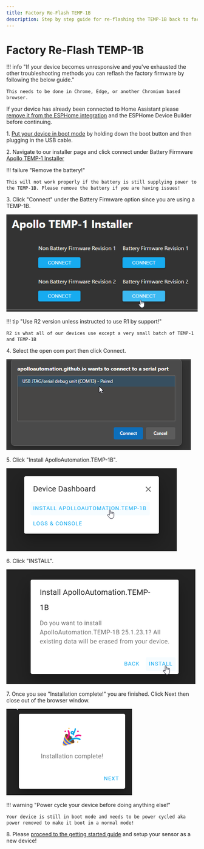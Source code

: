 ```yaml
---
title: Factory Re-Flash TEMP-1B
description: Step by step guide for re-flashing the TEMP-1B back to factory firmware.
---
```

# Factory Re-Flash TEMP-1B

!!! info "If your device becomes unresponsive and you've exhausted the other troubleshooting methods you can reflash the factory firmware by following the below guide."

    This needs to be done in Chrome, Edge, or another Chromium based browser.

If your device has already been connected to Home Assistant please <a href="https://wiki.apolloautomation.com/products/general/troubleshooting/removing-device-from-home-assistant" target="_blank" rel="noreferrer nofollow noopener">remove it from the ESPHome integration</a> and the ESPHome Device Builder before continuing.

1\. <a href="https://wiki.apolloautomation.com/products/temp1b/troubleshooting/temp1b-boot-mode/" target="_blank" rel="noopener">Put your device in boot mode</a> by holding down the boot button and then plugging in the USB cable.

2\. Navigate to our installer page and click connect under Battery Firmware [Apollo TEMP-1 Installer](https://apolloautomation.github.io/TEMP-1/)

!!! failure "Remove the battery!"

    This will not work properly if the battery is still supplying power to the TEMP-1B. Please remove the battery if you are having issues!

3\. Click "Connect" under the Battery Firmware option since you are using a TEMP-1B.

![](assets/temp-1b-reflash-pic-1.png)

!!! tip "Use R2 version unless instructed to use R1 by support!"

    R2 is what all of our devices use except a very small batch of TEMP-1 and TEMP-1B

4\. Select the open com port then click Connect.

![](assets/temp-1b-reflash-pic-2-1.png)

5\. Click "Install ApolloAutomation.TEMP-1B".

![](assets/temp-1b-reflash-pic-3.png)

6\. Click "INSTALL".

![](assets/temp-1b-reflash-pic-4.png)

7\. Once you see "Installation complete!" you are finished. Click Next then close out of the browser window.

![](assets/temp-1b-reflash-pic-7.png)

!!! warning "Power cycle your device before doing anything else!"

    Your device is still in boot mode and needs to be power cycled aka power removed to make it boot in a normal mode!

8\. Please <a href="https://wiki.apolloautomation.com/products/general/setup/getting-started/" target="_blank" rel="noopener">proceed to the getting started guide</a> and setup your sensor as a new device!